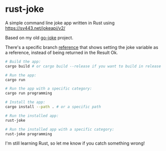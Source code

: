 # rust-joke

A simple command line joke app written in Rust using https://sv443.net/jokeapi/v2/

Based on my old [go-joke](https://github.com/nunogois/go-joke) project.

There's a specific branch [reference](https://github.com/nunogois/rust-joke/tree/reference) that shows setting the joke variable as a reference, instead of being returned in the Result Ok.

```sh
# Build the app:
cargo build # or cargo build --release if you want to build in release mode

# Run the app:
cargo run

# Run the app with a specific category:
cargo run programming

# Install the app:
cargo install --path . # or a specific path

# Run the installed app:
rust-joke

# Run the installed app with a specific category:
rust-joke programming
```

I'm still learning Rust, so let me know if you catch something wrong!
